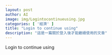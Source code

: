 ```yaml
---
layout: post
author: AI
image: img/Logintocontinueusing.jpg
categories: [ '經濟' ]
title: "Login to continue using"  
description: "這是一篇關於登入後才能繼續使用的文章"
---
```

Login to continue using